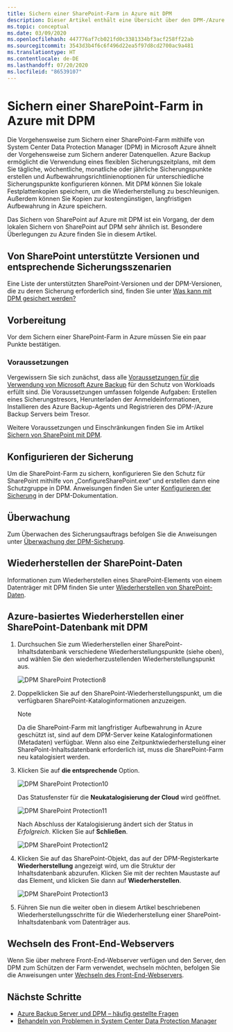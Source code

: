 ```yaml
---
title: Sichern einer SharePoint-Farm in Azure mit DPM
description: Dieser Artikel enthält eine Übersicht über den DPM-/Azure Backup Server-Schutz einer SharePoint-Farm in Azure.
ms.topic: conceptual
ms.date: 03/09/2020
ms.openlocfilehash: 447776af7cb021fd0c3381334bf3acf258ff22ab
ms.sourcegitcommit: 3543d3b4f6c6f496d22ea5f97d8cd2700ac9a481
ms.translationtype: HT
ms.contentlocale: de-DE
ms.lasthandoff: 07/20/2020
ms.locfileid: "86539107"
---
```

# <a name="back-up-a-sharepoint-farm-to-azure-with-dpm"></a>Sichern einer SharePoint-Farm in Azure mit DPM

Die Vorgehensweise zum Sichern einer SharePoint-Farm mithilfe von System Center Data Protection Manager (DPM) in Microsoft Azure ähnelt der Vorgehensweise zum Sichern anderer Datenquellen. Azure Backup ermöglicht die Verwendung eines flexiblen Sicherungszeitplans, mit dem Sie tägliche, wöchentliche, monatliche oder jährliche Sicherungspunkte erstellen und Aufbewahrungsrichtlinienoptionen für unterschiedliche Sicherungspunkte konfigurieren können. Mit DPM können Sie lokale Festplattenkopien speichern, um die Wiederherstellung zu beschleunigen. Außerdem können Sie Kopien zur kostengünstigen, langfristigen Aufbewahrung in Azure speichern.

Das Sichern von SharePoint auf Azure mit DPM ist ein Vorgang, der dem lokalen Sichern von SharePoint auf DPM sehr ähnlich ist. Besondere Überlegungen zu Azure finden Sie in diesem Artikel.

## <a name="sharepoint-supported-versions-and-related-protection-scenarios"></a>Von SharePoint unterstützte Versionen und entsprechende Sicherungsszenarien

Eine Liste der unterstützten SharePoint-Versionen und der DPM-Versionen, die zu deren Sicherung erforderlich sind, finden Sie unter [Was kann mit DPM gesichert werden?](/system-center/dpm/dpm-protection-matrix?view=sc-dpm-2019#applications-backup)

## <a name="before-you-start"></a>Vorbereitung

Vor dem Sichern einer SharePoint-Farm in Azure müssen Sie ein paar Punkte bestätigen.

### <a name="prerequisites"></a>Voraussetzungen

Vergewissern Sie sich zunächst, dass alle [Voraussetzungen für die Verwendung von Microsoft Azure Backup](backup-azure-dpm-introduction.md#prerequisites-and-limitations) für den Schutz von Workloads erfüllt sind. Die Voraussetzungen umfassen folgende Aufgaben: Erstellen eines Sicherungstresors, Herunterladen der Anmeldeinformationen, Installieren des Azure Backup-Agents und Registrieren des DPM-/Azure Backup Servers beim Tresor.

Weitere Voraussetzungen und Einschränkungen finden Sie im Artikel [Sichern von SharePoint mit DPM](/system-center/dpm/back-up-sharepoint?view=sc-dpm-2019#prerequisites-and-limitations).

## <a name="configure-backup"></a>Konfigurieren der Sicherung

Um die SharePoint-Farm zu sichern, konfigurieren Sie den Schutz für SharePoint mithilfe von „ConfigureSharePoint.exe“ und erstellen dann eine Schutzgruppe in DPM. Anweisungen finden Sie unter [Konfigurieren der Sicherung](//system-center/dpm/back-up-sharepoint?view=sc-dpm-2019#configure-backup) in der DPM-Dokumentation.

## <a name="monitoring"></a>Überwachung

Zum Überwachen des Sicherungsauftrags befolgen Sie die Anweisungen unter [Überwachung der DPM-Sicherung](/system-center/dpm/back-up-sharepoint?view=sc-dpm-2019#monitoring).

## <a name="restore-sharepoint-data"></a>Wiederherstellen der SharePoint-Daten

Informationen zum Wiederherstellen eines SharePoint-Elements von einem Datenträger mit DPM finden Sie unter [Wiederherstellen von SharePoint-Daten](/system-center/dpm/back-up-sharepoint?view=sc-dpm-2019#restore-sharepoint-data).

## <a name="restore-a-sharepoint-database-from-azure-by-using-dpm"></a>Azure-basiertes Wiederherstellen einer SharePoint-Datenbank mit DPM

1. Durchsuchen Sie zum Wiederherstellen einer SharePoint-Inhaltsdatenbank verschiedene Wiederherstellungspunkte (siehe oben), und wählen Sie den wiederherzustellenden Wiederherstellungspunkt aus.

    ![DPM SharePoint Protection8](./media/backup-azure-backup-sharepoint/dpm-sharepoint-protection9.png)
2. Doppelklicken Sie auf den SharePoint-Wiederherstellungspunkt, um die verfügbaren SharePoint-Kataloginformationen anzuzeigen.

   > [!NOTE]
   > Da die SharePoint-Farm mit langfristiger Aufbewahrung in Azure geschützt ist, sind auf dem DPM-Server keine Kataloginformationen (Metadaten) verfügbar. Wenn also eine Zeitpunktwiederherstellung einer SharePoint-Inhaltsdatenbank erforderlich ist, muss die SharePoint-Farm neu katalogisiert werden.
   >
   >
3. Klicken Sie auf **die entsprechende** Option.

    ![DPM SharePoint Protection10](./media/backup-azure-backup-sharepoint/dpm-sharepoint-protection12.png)

    Das Statusfenster für die **Neukatalogisierung der Cloud** wird geöffnet.

    ![DPM SharePoint Protection11](./media/backup-azure-backup-sharepoint/dpm-sharepoint-protection13.png)

    Nach Abschluss der Katalogisierung ändert sich der Status in *Erfolgreich*. Klicken Sie auf **Schließen**.

    ![DPM SharePoint Protection12](./media/backup-azure-backup-sharepoint/dpm-sharepoint-protection14.png)
4. Klicken Sie auf das SharePoint-Objekt, das auf der DPM-Registerkarte **Wiederherstellung** angezeigt wird, um die Struktur der Inhaltsdatenbank abzurufen. Klicken Sie mit der rechten Maustaste auf das Element, und klicken Sie dann auf **Wiederherstellen**.

    ![DPM SharePoint Protection13](./media/backup-azure-backup-sharepoint/dpm-sharepoint-protection15.png)
5. Führen Sie nun die weiter oben in diesem Artikel beschriebenen Wiederherstellungsschritte für die Wiederherstellung einer SharePoint-Inhaltsdatenbank vom Datenträger aus.

## <a name="switching-the-front-end-web-server"></a>Wechseln des Front-End-Webservers

Wenn Sie über mehrere Front-End-Webserver verfügen und den Server, den DPM zum Schützen der Farm verwendet, wechseln möchten, befolgen Sie die Anweisungen unter [Wechseln des Front-End-Webservers](/system-center/dpm/back-up-sharepoint?view=sc-dpm-2019#switching-the-front-end-web-server).

## <a name="next-steps"></a>Nächste Schritte

* [Azure Backup Server und DPM – häufig gestellte Fragen](backup-azure-dpm-azure-server-faq.md)
* [Behandeln von Problemen in System Center Data Protection Manager](backup-azure-scdpm-troubleshooting.md)
